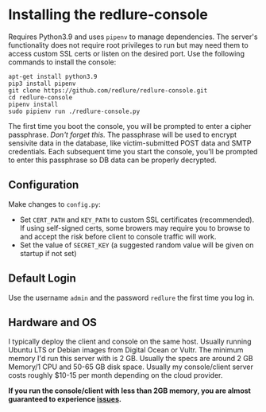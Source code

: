 # Installing the redlure-console
Requires Python3.9 and uses `pipenv` to manage dependencies. The server's functionality does not require root privileges to run but may need them to access custom SSL certs or listen on the desired port. Use the following commands to install the console:

```shell
apt-get install python3.9
pip3 install pipenv
git clone https://github.com/redlure/redlure-console.git
cd redlure-console
pipenv install
sudo pipienv run ./redlure-console.py
```

The first time you boot the console, you will be prompted to enter a cipher passphrase. *Don't forget this.* The passphrase will be used to encrypt sensivite data in the database, like victim-submitted POST data and SMTP credentials. Each subsequent time you start the console, you'll be prompted to enter this passphrase so DB data can be properly decrypted.

## Configuration
Make changes to `config.py`:
* Set `CERT_PATH` and `KEY_PATH` to custom SSL certificates (recommended). If using self-signed certs, some browers may require you to browse to and accept the risk before client to console traffic will work.
* Set the value of `SECRET_KEY` (a suggested random value will be given on startup if not set)

## Default Login
Use the username `admin` and the password `redlure` the first time you log in.

## Hardware and OS
I typically deploy the client and console on the same host. Usually running Ubuntu LTS or Debian images from Digital Ocean or Vultr. The minimum memory I'd run this server with is 2 GB. Usually the specs are around 2 GB Memory/1 CPU and 50-65 GB disk space. Usually my console/client server costs roughly $10-15 per month depending on the cloud provider.

__If you run the console/client with less than 2GB memory, you are almost guaranteed to experience [issues](https://github.com/redlure/redlure-console/issues/10).__ 